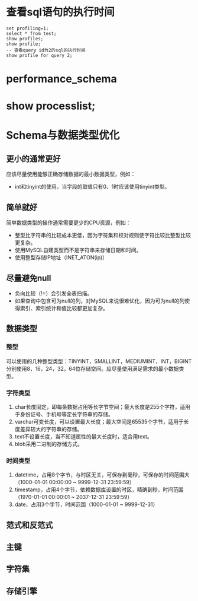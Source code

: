# 查看sql语句的执行时间
```
set profiling=1;
select * from test;
show profiles;
show profile;
-- 查看query id为2的sql的执行时间
show profile for query 2;
```

# performance_schema

# show processlist;

# Schema与数据类型优化

## 更小的通常更好
应该尽量使用能够正确存储数据的最小数据类型，例如：
- int和tinyint的使用。当字段的取值只有0、1时应该使用tinyint类型。

## 简单就好
简单数据类型的操作通常需要更少的CPU资源，例如：
- 整型比字符串的比较成本更低，因为字符集和校对规则使字符比较比整型比较更复杂。
- 使用MySQL自建类型而不是字符串来存储日期和时间。
- 使用整型存储IP地址（INET_ATON(ip)）

## 尽量避免null
- 负向比较（!=）会引发全表扫描。
- 如果查询中包含可为null的列，对MySQL来说很难优化，因为可为null的列使得索引、索引统计和值比较都更加复杂。

## 数据类型

### 整型
可以使用的几种整型类型：TINYINT，SMALLINT，MEDIUMINT，INT，BIGINT分别使用8，16，24，32，64位存储空间。应尽量使用满足需求的最小数据类型。

### 字符类型
1. char长度固定，即每条数据占用等长字节空间；最大长度是255个字符，适用于身份证号、手机号等定长字符串的存储。
2. varchar可变长度，可以设置最大长度；最大空间是65535个字节，适用于长度差异较大的字符串的存储。
3. text不设置长度，当不知道属性的最大长度时，适合用text。
4. blob采用二进制的存储方式。

### 时间类型
1. datetime，占用8个字节，与时区无关，可保存到毫秒，可保存的时间范围大（1000-01-01 00:00:00 ~ 9999-12-31 23:59:59）
2. timestamp，占用4个字节，依赖数据库设置的时区，精确到秒，时间范围（1970-01-01 00:00:01 ~ 2037-12-31 23:59:59）
3. date，占用3个字节，时间范围（1000-01-01 ~ 9999-12-31）

## 范式和反范式

## 主键

## 字符集

## 存储引擎